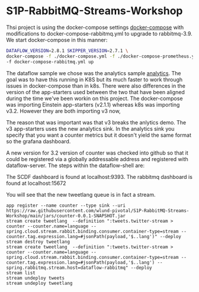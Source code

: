 # S1P-RabbitMQ-Streams-Workshop

Thsi project is using the docker-compose settings [docker-compose](https://dataflow.spring.io/docs/installation/local/docker/) with
modifications to docker-compose-rabbitmq.yml to upgrade to rabbitmq-3.9.  We start docker-compose in this manner:

```bash
DATAFLOW_VERSION=2.8.1 SKIPPER_VERSION=2.7.1 \
docker-compose -f ./docker-compose.yml -f ./docker-compose-prometheus.yml \
-f docker-compose-rabbitmq.yml up
```

The dataflow sample we chose was the analytics sample
[analytics](https://docs.spring.io/spring-cloud-dataflow-samples/docs/current/reference/htmlsingle/#_analytics). The goal was to
have this running in K8S but its much faster to work through issues in docker-compose than in k8s. There were also differences
in the version of the app-starters used between the two that have been aligned during the time we've been workin on this project.
The docker-compose was importing Einstein app-starters (v2.1.1) whereas k8s was importing v3.2.  However they are both importing v3
now,

The reason that was important was that v3 breaks the anlytics demo.  The v3 app-starters uses the new analytics sink.
In the analytics sink you specify that you want a counter metrics but it doesn't yield the same format so the
grafana dashboard.

A new version for 3.2 version of counter was checked into github so that it could be registered via a globally addressable
address and registered with dataflow-server. The steps within the dataflow-shell are:

The SCDF dashboard is found at localhost:9393.
The rabbitmq dashboard is found at localhost:15672

You will see that the new tweetlang queue is in fact a stream.  

```shell
app register --name counter --type sink --uri https://raw.githubusercontent.com/wlund-pivotal/S1P-RabbitMQ-Streams-Workshop/main/jars/counter-0.0.1-SNAPSHOT.jar
stream create tweetlang  --definition ":tweets.twitter-stream > counter --counter.name=language --spring.cloud.stream.rabbit.binding.consumer.container-type=stream --counter.tag.expression.lang=#jsonPath(payload,'$..lang')" --deploy
stream destroy tweetlang
stream create tweetlang  --definition ":tweets.twitter-stream > counter --counter.name=language --spring.cloud.stream.rabbit.binding.consumer.container-type=stream --counter.tag.expression.lang=#jsonPath(payload,'$..lang') --spring.rabbitmq.stream.host=dataflow-rabbitmq" --deploy
stream list
stream undeploy tweets
stream undeploy tweetlang
```






